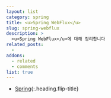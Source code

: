 ```yaml
---
layout: list
category: spring
title: <u>Spring WebFlux</u>
slug: spring-webflux
description: >
  <u>Spring WebFlux</u>에 대해 정리합니다 
related_posts:
  -
addons:
  - related
  - comments
list: true
---
```


* [Spring]{:.heading.flip-title}

[Spring]: /spring/
